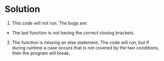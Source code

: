 # Solution

1) This code will not run.
  The bugs are:
  - The last function is not having the correct closing brackets.

2) The function is missing an else statement. The code will run, but if during runtime a case occurs that is not covered by the two conditions, then the program will break.

